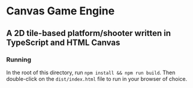# Canvas Game Engine

## A 2D tile-based platform/shooter written in TypeScript and HTML Canvas

### Running

In the root of this directory, run `npm install && npm run build`.  Then double-click on the `dist/index.html` file to run in your browser of choice.

